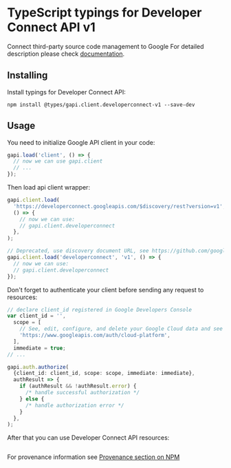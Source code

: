 # TypeScript typings for Developer Connect API v1

Connect third-party source code management to Google
For detailed description please check [documentation](http://cloud.google.com/developer-connect/docs/overview).

## Installing

Install typings for Developer Connect API:

```
npm install @types/gapi.client.developerconnect-v1 --save-dev
```

## Usage

You need to initialize Google API client in your code:

```typescript
gapi.load('client', () => {
  // now we can use gapi.client
  // ...
});
```

Then load api client wrapper:

```typescript
gapi.client.load(
  'https://developerconnect.googleapis.com/$discovery/rest?version=v1',
  () => {
    // now we can use:
    // gapi.client.developerconnect
  },
);
```

```typescript
// Deprecated, use discovery document URL, see https://github.com/google/google-api-javascript-client/blob/master/docs/reference.md#----gapiclientloadname----version----callback--
gapi.client.load('developerconnect', 'v1', () => {
  // now we can use:
  // gapi.client.developerconnect
});
```

Don't forget to authenticate your client before sending any request to resources:

```typescript
// declare client_id registered in Google Developers Console
var client_id = '',
  scope = [
    // See, edit, configure, and delete your Google Cloud data and see the email address for your Google Account.
    'https://www.googleapis.com/auth/cloud-platform',
  ],
  immediate = true;
// ...

gapi.auth.authorize(
  {client_id: client_id, scope: scope, immediate: immediate},
  authResult => {
    if (authResult && !authResult.error) {
      /* handle successful authorization */
    } else {
      /* handle authorization error */
    }
  },
);
```

After that you can use Developer Connect API resources: <!-- TODO: make this work for multiple namespaces -->

```typescript

```

For provenance information see [Provenance section on NPM](https://www.npmjs.com/package/@maxim_mazurok/gapi.client.developerconnect-v1#Provenance:~:text=none-,Provenance,-Built%20and%20signed)
